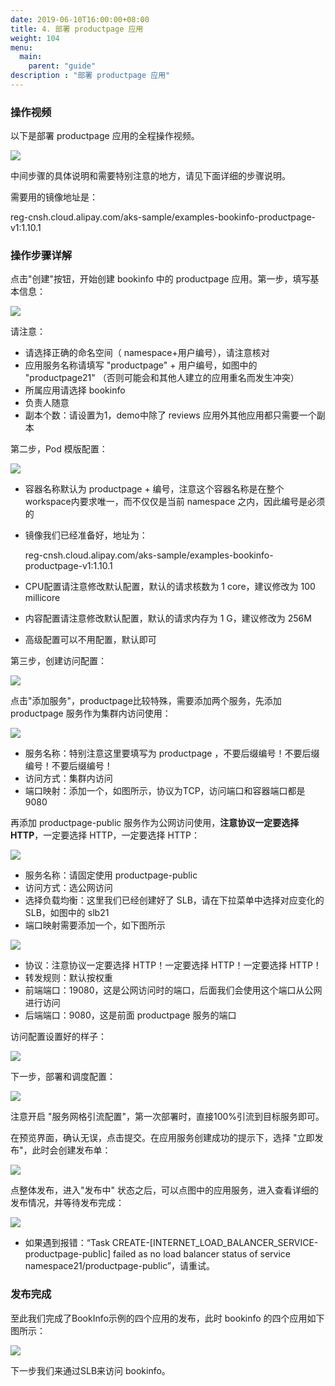 ```yaml
---
date: 2019-06-10T16:00:00+08:00
title: 4. 部署 productpage 应用
weight: 104
menu:
  main:
    parent: "guide"
description : "部署 productpage 应用"
---
```


### 操作视频

以下是部署 productpage 应用的全程操作视频。

![](images/bookinfo/productpage.gif)

中间步骤的具体说明和需要特别注意的地方，请见下面详细的步骤说明。

需要用的镜像地址是：

reg-cnsh.cloud.alipay.com/aks-sample/examples-bookinfo-productpage-v1:1.10.1

### 操作步骤详解

点击"创建"按钮，开始创建 bookinfo 中的 productpage 应用。第一步，填写基本信息：

![](images/bookinfo/productpage-1.png)

请注意：

- 请选择正确的命名空间（ namespace+用户编号），请注意核对
- 应用服务名称请填写 "productpage" + 用户编号，如图中的 "productpage21" （否则可能会和其他人建立的应用重名而发生冲突）
- 所属应用请选择 bookinfo
- 负责人随意
- 副本个数：请设置为1，demo中除了 reviews 应用外其他应用都只需要一个副本

第二步，Pod 模版配置：

![](images/bookinfo/productpage-2.png)

- 容器名称默认为 productpage + 编号，注意这个容器名称是在整个workspace内要求唯一，而不仅仅是当前 namespace 之内，因此编号是必须的

- 镜像我们已经准备好，地址为：

	reg-cnsh.cloud.alipay.com/aks-sample/examples-bookinfo-productpage-v1:1.10.1

- CPU配置请注意修改默认配置，默认的请求核数为 1 core，建议修改为 100 millicore

- 内容配置请注意修改默认配置，默认的请求内存为 1 G，建议修改为 256M

- 高级配置可以不用配置，默认即可

第三步，创建访问配置：

![](images/bookinfo/productpage-3.png)

点击"添加服务"，productpage比较特殊，需要添加两个服务，先添加 productpage 服务作为集群内访问使用：

![](images/bookinfo/productpage-4.png)

- 服务名称：特别注意这里要填写为 productpage ，不要后缀编号！不要后缀编号！不要后缀编号！
- 访问方式：集群内访问
- 端口映射：添加一个，如图所示，协议为TCP，访问端口和容器端口都是 9080 

再添加 productpage-public 服务作为公网访问使用，**注意协议一定要选择 HTTP**，一定要选择 HTTP，一定要选择 HTTP：

![](images/bookinfo/productpage-6.png)

- 服务名称：请固定使用 productpage-public 
- 访问方式：选公网访问
- 选择负载均衡：这里我们已经创建好了 SLB，请在下拉菜单中选择对应变化的 SLB，如图中的 slb21
- 端口映射需要添加一个，如下图所示

![](images/bookinfo/productpage-5.png)

- 协议：注意协议一定要选择 HTTP！一定要选择 HTTP！一定要选择 HTTP！
- 转发规则：默认按权重
- 前端端口：19080，这是公网访问时的端口，后面我们会使用这个端口从公网进行访问
- 后端端口：9080，这是前面 productpage 服务的端口

访问配置设置好的样子：

![](images/bookinfo/productpage-7.png)

下一步，部署和调度配置：

![](images/bookinfo/productpage-8.png)

注意开启 "服务网格引流配置"，第一次部署时，直接100%引流到目标服务即可。

在预览界面，确认无误，点击提交。在应用服务创建成功的提示下，选择 "立即发布"，此时会创建发布单：

![](images/bookinfo/productpage-9.png)

点整体发布，进入"发布中" 状态之后，可以点图中的应用服务，进入查看详细的发布情况，并等待发布完成：

![](images/bookinfo/productpage-10.png)

- 如果遇到报错：“Task CREATE-[INTERNET_LOAD_BALANCER_SERVICE-productpage-public] failed as no load balancer status of service namespace21/productpage-public”，请重试。

### 发布完成

至此我们完成了BookInfo示例的四个应用的发布，此时 bookinfo 的四个应用如下图所示：

![](images/bookinfo/all-services.png)

下一步我们来通过SLB来访问 bookinfo。

